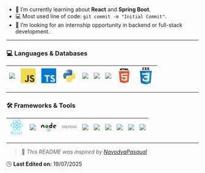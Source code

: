 <!-- TODO: Add last video link -->

- 🌱 I’m currently learning about **React** and **Spring Boot**.
- 💻 Most used line of code: `git commit -m "Initial Commit"`.
- 🤝 I’m looking for an internship opportunity in backend or full-stack development.

---

### 💻 Languages & Databases

| <img src="https://www.vectorlogo.zone/logos/java/java-vertical.svg" width="40"> | <img src="https://raw.githubusercontent.com/devicons/devicon/master/icons/javascript/javascript-original.svg" width="40"> | <img src="https://raw.githubusercontent.com/devicons/devicon/master/icons/typescript/typescript-original.svg" width="40"> | <img src="https://raw.githubusercontent.com/devicons/devicon/master/icons/python/python-original.svg" width="40"> | <img src="https://www.vectorlogo.zone/logos/mysql/mysql-ar21.svg" width="40"> | <img src="https://www.vectorlogo.zone/logos/mongodb/mongodb-icon.svg" width="40"> | <img src="https://www.vectorlogo.zone/logos/sqlite/sqlite-icon.svg" width="40"> | <img src="https://raw.githubusercontent.com/devicons/devicon/master/icons/html5/html5-original-wordmark.svg" width="40"> | <img src="https://raw.githubusercontent.com/devicons/devicon/master/icons/css3/css3-original-wordmark.svg" width="45" height="45"/> |
|:-:|:-:|:-:|:-:|:-:|:-:|:-:|:-:|:-:|

---

### 🛠️ Frameworks & Tools

| <img src="https://raw.githubusercontent.com/devicons/devicon/master/icons/react/react-original-wordmark.svg" width=40> | <img src="https://www.vectorlogo.zone/logos/springio/springio-icon.svg" width=40> | <img src="https://raw.githubusercontent.com/devicons/devicon/master/icons/nodejs/nodejs-original-wordmark.svg" width="40"> | <img src="https://raw.githubusercontent.com/devicons/devicon/master/icons/express/express-original-wordmark.svg" width="40"> | <img src="https://www.vectorlogo.zone/logos/firebase/firebase-icon.svg" width="40"> | <img src="https://www.vectorlogo.zone/logos/getbootstrap/getbootstrap-icon.svg" width="40"> | <img src="https://www.vectorlogo.zone/logos/android/android-icon.svg" width="40"> | <img src="https://www.vectorlogo.zone/logos/git-scm/git-scm-icon.svg" width="40"> | <img src="https://www.vectorlogo.zone/logos/getpostman/getpostman-icon.svg" width="40"> | <img src="https://www.vectorlogo.zone/logos/visualstudio_code/visualstudio_code-icon.svg" width="40"> |
|:-:|:-:|:-:|:-:|:-:|:-:|:-:|:-:|:-:|:-:|

---

> 🔧 _This README was inspired by [NavodyaPasqual](https://github.com/NavodyaPasqual)_

🕓 **Last Edited on:** 19/07/2025
